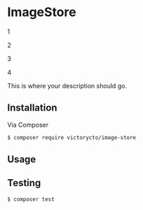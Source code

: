# ImageStore


1

2

3

4

This is where your description should go.

## Installation

Via Composer

``` bash
$ composer require victorycto/image-store
```

## Usage


## Testing

``` bash
$ composer test
```

[ico-version]: https://img.shields.io/packagist/v/victorycto/imagestore.svg?style=flat-square
[ico-downloads]: https://img.shields.io/packagist/dt/victorycto/imagestore.svg?style=flat-square
[ico-travis]: https://img.shields.io/travis/victorycto/imagestore/master.svg?style=flat-square
[ico-styleci]: https://styleci.io/repos/12345678/shield
